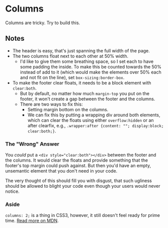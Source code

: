 # Columns

Columns are tricky. Try to build this.

## Notes

* The header is easy, that's just spanning the full width of the page.
* The two columns float next to each other at 50% width.
    * I'd like to give them some breathing space, so I set each to have some padding
    the inside. To make this be counted towards the 50% instead of add to it (which would
    make the elements over 50% each and not fit on the line), set `box-sizing:border-box`.
* To make the footer clear floats, it needs to be a block element with `clear:both`.
    * But by default, no matter how much `margin-top` you put on the footer, it won't create
    a gap between the footer and the columns.
    * There are two ways to fix this:
        * Setting margin bottom on the columns.
        * We can fix this by putting a wrapping div around both elements, which can clear the floats
        using either `overflow:hidden` or an after clearfix, e.g., `.wrapper:after {content: ""; display:block; clear:both;}`.


### The "Wrong" Answer

You *could* put a `<div style="clear:both"></div>` between the footer and the columns. It would clear the floats and provide something that the footer's top margin could push against. But then you'd have an empty, unsemantic element that you don't need in your code.

The very thought of this should fill you with disgust, that such ugliness should be allowed to blight your code even though your users would never notice. 

### Aside

`columns: 2;` is a thing in CSS3, however, it still doesn't feel ready for prime time. [Read more on MDN](https://developer.mozilla.org/en-US/docs/Web/CSS/columns).

